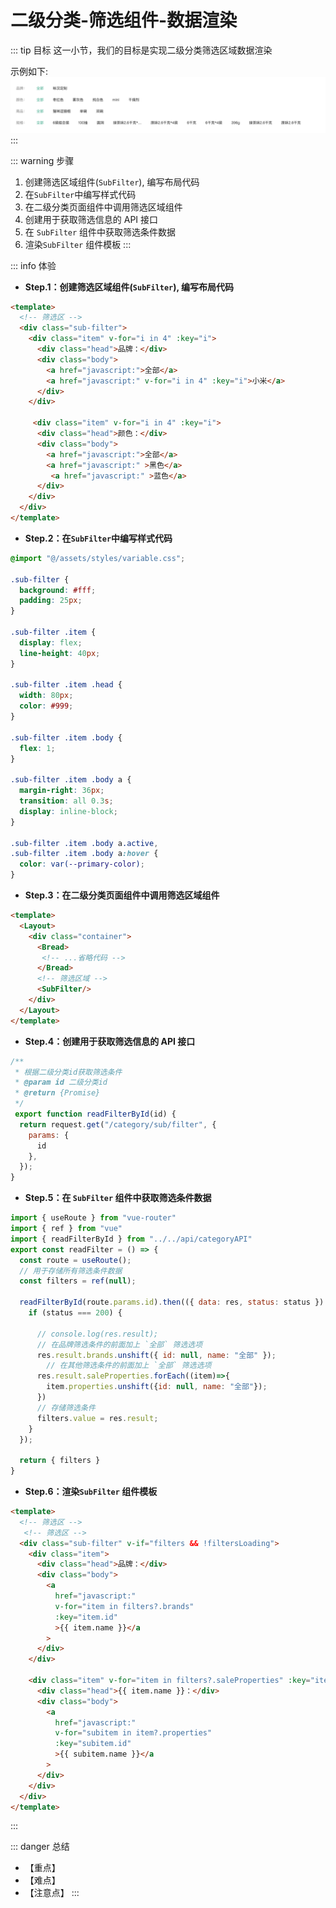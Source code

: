 # 二级分类-筛选组件-数据渲染

::: tip 目标
这一小节，我们的目标是实现二级分类筛选区域数据渲染

示例如下:
![filter](./images/115.png)
:::

::: warning 步骤

1. 创建筛选区域组件(`SubFilter`), 编写布局代码
2. 在`SubFilter`中编写样式代码
3. 在二级分类页面组件中调用筛选区域组件
4. 创建用于获取筛选信息的 API 接口
5. 在 `SubFilter` 组件中获取筛选条件数据
6. 渲染`SubFilter` 组件模板
:::

::: info 体验

* **Step.1：创建筛选区域组件(`SubFilter`), 编写布局代码**

```html
<template>
  <!-- 筛选区 -->
  <div class="sub-filter">
    <div class="item" v-for="i in 4" :key="i">
      <div class="head">品牌：</div>
      <div class="body">
        <a href="javascript:">全部</a>
        <a href="javascript:" v-for="i in 4" :key="i">小米</a>
      </div>
    </div>

     <div class="item" v-for="i in 4" :key="i">
      <div class="head">颜色：</div>
      <div class="body">
        <a href="javascript:">全部</a>
        <a href="javascript:" >黑色</a>
         <a href="javascript:" >蓝色</a>
      </div>
    </div>
  </div>
</template>
```

* **Step.2：在`SubFilter`中编写样式代码**

```css
@import "@/assets/styles/variable.css";

.sub-filter {
  background: #fff;
  padding: 25px;
}

.sub-filter .item {
  display: flex;
  line-height: 40px;
}

.sub-filter .item .head {
  width: 80px;
  color: #999;
}

.sub-filter .item .body {
  flex: 1;
}

.sub-filter .item .body a {
  margin-right: 36px;
  transition: all 0.3s;
  display: inline-block;
}

.sub-filter .item .body a.active,
.sub-filter .item .body a:hover {
  color: var(--primary-color);
}
```

* **Step.3：在二级分类页面组件中调用筛选区域组件**

```html
<template>
  <Layout>
    <div class="container">
      <Bread>
       <!-- ...省略代码 -->
      </Bread>
      <!-- 筛选区域 -->
      <SubFilter/>
    </div>
  </Layout>
</template>
```

* **Step.4：创建用于获取筛选信息的 API 接口**

```js
/**
 * 根据二级分类id获取筛选条件
 * @param id 二级分类id
 * @return {Promise}
 */
 export function readFilterById(id) {
  return request.get("/category/sub/filter", {
    params: {
      id
    },
  });
}
```

* **Step.5：在 `SubFilter` 组件中获取筛选条件数据**

```js
import { useRoute } from "vue-router"
import { ref } from "vue"
import { readFilterById } from "../../api/categoryAPI"
export const readFilter = () => {
  const route = useRoute();
  // 用于存储所有筛选条件数据
  const filters = ref(null);

  readFilterById(route.params.id).then(({ data: res, status: status }) => {
    if (status === 200) {

      // console.log(res.result);
      // 在品牌筛选条件的前面加上 `全部` 筛选选项
      res.result.brands.unshift({ id: null, name: "全部" });
        // 在其他筛选条件的前面加上 `全部` 筛选选项
      res.result.saleProperties.forEach((item)=>{
        item.properties.unshift({id: null, name: "全部"});
      })
      // 存储筛选条件
      filters.value = res.result;
    }
  });

  return { filters }
}
```

* **Step.6：渲染`SubFilter` 组件模板**

```html
<template>
  <!-- 筛选区 -->
   <!-- 筛选区 -->
  <div class="sub-filter" v-if="filters && !filtersLoading">
    <div class="item">
      <div class="head">品牌：</div>
      <div class="body">
        <a
          href="javascript:"
          v-for="item in filters?.brands"
          :key="item.id"
          >{{ item.name }}</a
        >
      </div>
    </div>

    <div class="item" v-for="item in filters?.saleProperties" :key="item.id">
      <div class="head">{{ item.name }}：</div>
      <div class="body">
        <a
          href="javascript:"
          v-for="subitem in item?.properties"
          :key="subitem.id"
          >{{ subitem.name }}</a
        >
      </div>
    </div>
  </div>
</template>
```

:::

::: danger 总结

* 【重点】
* 【难点】
* 【注意点】
:::
